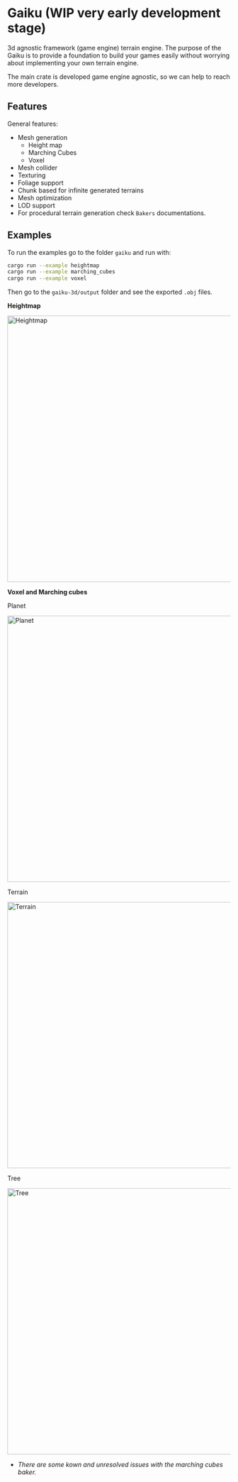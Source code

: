 # Gaiku (WIP very early development stage)

3d agnostic framework (game engine) terrain engine. The purpose of the Gaiku is to provide a 
foundation to build your games easily without worrying about implementing your own terrain engine.

The main crate is developed game engine agnostic, so we can help to reach more developers.

## Features

General features:

- Mesh generation
  - Height map
  - Marching Cubes
  - Voxel
- Mesh collider
- Texturing
- Foliage support
- Chunk based for infinite generated terrains
- Mesh optimization
- LOD support
- For procedural terrain generation check `Bakers` documentations.

## Examples

To run the examples go to the folder `gaiku` and run with:

```bash
cargo run --example heightmap
cargo run --example marching_cubes
cargo run --example voxel
```

Then go to the `gaiku-3d/output` folder and see the exported `.obj` files.

**Heightmap**

<img alt="Heightmap" src="images/gaiku-3d/heightmap.png" width="600px" />

**Voxel and Marching cubes**

Planet

<img alt="Planet" src="images/gaiku-3d/planet.png" width="600px" />

Terrain

<img alt="Terrain" src="images/gaiku-3d/terrain.png" width="600px" />

Tree

<img alt="Tree" src="images/gaiku-3d/tree.png" width="600px" />


* *There are some kown and unresolved issues with the marching cubes baker.*
